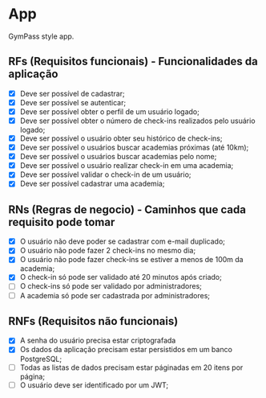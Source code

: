 # App

GymPass style app.

## RFs (Requisitos funcionais) - Funcionalidades da aplicação
- [x] Deve ser possível de cadastrar;
- [x] Deve ser possível se autenticar;
- [x] Deve ser possível obter o perfil de um usuário logado;
- [x] Deve ser possível obter o número de check-ins realizados pelo usuário logado;
- [x] Deve ser possível o usuário obter seu histórico de check-ins;
- [x] Deve ser possível o usuários buscar academias próximas (até 10km);
- [x] Deve ser possível o usuários buscar academias pelo nome;
- [x] Deve ser possível o usuário realizar check-in em uma academia;
- [x] Deve ser possível validar o check-in de um usuário;
- [x] Deve ser possível cadastrar uma academia;

## RNs (Regras de negocio) - Caminhos que cada requisito pode tomar
- [x] O usuário não deve poder se cadastrar com e-mail duplicado; 
- [x] O usuário não pode fazer 2 check-ins no mesmo dia;
- [x] O usuário não pode fazer check-ins se estiver a menos de 100m da academia;
- [x] O check-in só pode ser validado até 20 minutos após criado;
- [ ] O check-ins só pode ser validado por administradores;
- [ ] A academia só pode ser cadastrada por administradores;

## RNFs (Requisitos não funcionais)
- [x] A senha do usuário precisa estar criptografada
- [x] Os dados da aplicação precisam estar persistidos em um banco PostgreSQL;
- [ ] Todas as listas de dados precisam estar páginadas em 20 itens por página;
- [ ] O usuário deve ser identificado por um JWT;